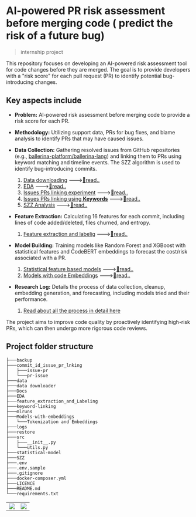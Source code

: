 # AI-powered PR risk assessment before merging code ( predict the risk of a future bug)
> internship project

This repository focuses on developing an AI-powered risk assessment tool for code changes before they are merged. The goal is to provide developers with a "risk score" for each pull request (PR) to identify potential bug-introducing changes.

## Key aspects include

  * **Problem:** AI-powered risk assessment before merging code to provide a risk score for each PR.
  * **Methodology:** Utilizing support data, PRs for bug fixes, and blame analysis to identify PRs that may have caused issues.
  * **Data Collection:** Gathering resolved issues from GitHub repositories (e.g., [ballerina-platform/ballerina-lang](https://github.com/ballerina-platform/ballerina-lang/issues)) and linking them to PRs using keyword matching and timeline events. The SZZ algorithm is used to identify bug-introducing commits.
    1. [Data downloading](data%20downloader/) --->[📄read..](data%20downloader/readme.md)
    2. [EDA](EDA/) --->[📄read..](EDA/readme.md)
    3. [Issues PRs linking experiment](commit_id_issue_pr_lnking/) --->[📄read..](commit_id_issue_pr_lnking/readme.md)
    4. [Issues PRs linking using **Keywords**](keyword-linking/) --->[📄read..](keyword-linking/readme.md)
    5. [SZZ Analysis](SZZ/) --->[📄read..](SZZ/readme.md)
  * **Feature Extraction:** Calculating 16 features for each commit, including lines of code added/deleted, files churned, and entropy.

    1. [Feature extraction and labelig](feature_extraction_and_Labeling/) --->[📄read..](feature_extraction_and_Labeling/readme.md)
  * **Model Building:** Training models like Random Forest and XGBoost with statistical features and CodeBERT embeddings to forecast the cost/risk associated with a PR.

    1. [Statistical feature based models](statistical-model/) --->[📄read..](statistical-model/readme.md)
    1. [Models with code Embeddings](Models-with-embeddings/) --->[📄read..](Models-with-embeddings/readme.md)

  * **Research Log:** Details the process of data collection, cleanup, embedding generation, and forecasting, including models tried and their performance.
    1. [Read about all the process in detail here](Docs/)

The project aims to improve code quality by proactively identifying high-risk PRs, which can then undergo more rigorous code reviews.

## Project folder structure
```
├───backup
├───commit_id_issue_pr_lnking
│   ├───issue-pr
│   └───pr-issue
├───data
├───data downloader
├───Docs
├───EDA
├───feature_extraction_and_Labeling
├───keyword-linking
├───mlruns
├───Models-with-embeddings
│   └───Tokenization and Embeddings
├───logs
├───restore
├───src
│   ├───__init__.py
│   └───utils.py
├───statistical-model
├───SZZ
├───.env 
├───.env.sample
├───.gitignore
├───docker-composer.yml
├───LICENCE
├───README.md
└───requirements.txt
```
<table width="100%">
  <tr>
    <td align="left">
      <a href="./data downloader/readme.md"><img src="https://img.shields.io/badge/Research log-red?style=for-the-badge"></a>
    </td>
    <td align="right">
      <a href="data downloader/readme.md"><img src="https://img.shields.io/badge/Next-green?style=for-the-badge"></a>
    </td>
  </tr>
</table>


